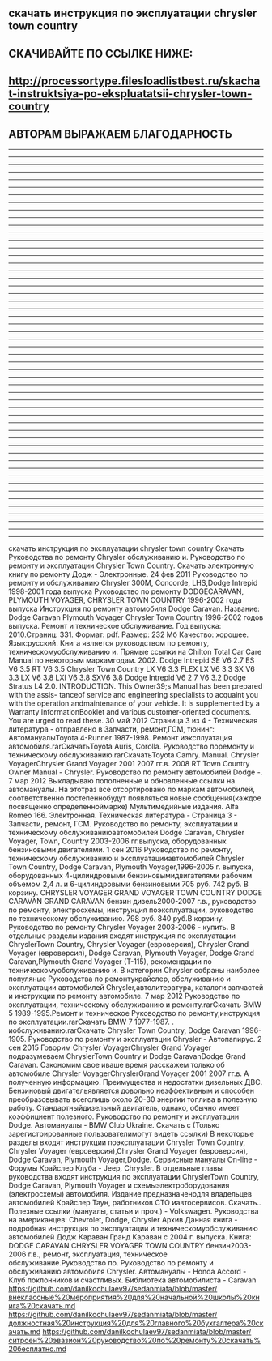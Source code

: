 скачать инструкция по эксплуатации chrysler town country
--------------------------------------------------
СКАЧИВАЙТЕ ПО ССЫЛКЕ НИЖЕ:
--------------------------------------------------
http://processortype.filesloadlistbest.ru/skachat-instruktsiya-po-ekspluatatsii-chrysler-town-country
--------------------------------------------------
АВТОРАМ ВЫРАЖАЕМ БЛАГОДАРНОСТЬ
--------------------------------------------------
--------------------------------------------------
--------------------------------------------------
--------------------------------------------------
--------------------------------------------------
--------------------------------------------------
--------------------------------------------------
--------------------------------------------------
--------------------------------------------------
--------------------------------------------------
--------------------------------------------------
--------------------------------------------------
--------------------------------------------------
--------------------------------------------------
--------------------------------------------------
--------------------------------------------------
--------------------------------------------------
--------------------------------------------------
--------------------------------------------------
--------------------------------------------------
--------------------------------------------------
--------------------------------------------------
--------------------------------------------------
--------------------------------------------------
--------------------------------------------------
--------------------------------------------------
--------------------------------------------------
--------------------------------------------------
--------------------------------------------------
--------------------------------------------------
--------------------------------------------------
--------------------------------------------------
--------------------------------------------------
--------------------------------------------------
--------------------------------------------------
--------------------------------------------------
--------------------------------------------------
--------------------------------------------------
--------------------------------------------------
--------------------------------------------------
--------------------------------------------------
--------------------------------------------------
--------------------------------------------------
--------------------------------------------------
--------------------------------------------------
--------------------------------------------------
--------------------------------------------------
--------------------------------------------------
--------------------------------------------------
--------------------------------------------------
--------------------------------------------------
--------------------------------------------------
--------------------------------------------------
скачать инструкция по эксплуатации chrysler town country Скачать Руководства по ремонту Chrysler обслуживанию и. Руководство по ремонту и эксплуатации Chrysler Town  Country. Скачать электронную книгу по ремонту Додж - Электронные. 24 фев 2011  Руководство по ремонту и обслуживанию Chrysler 300M, Concorde, LHS,Dodge Intrepid 1998-2001 года выпуска  Руководство по ремонту DODGECARAVAN, PLYMOUTH VOYAGER, CHRYSLER TOWN  COUNTRY 1996-2002 года выпуска  Инструкция по ремонту автомобиля Dodge Caravan. Название: Dodge Caravan  Plymouth Voyager  Chrysler Town  Country 1996-2002 годов выпуска. Ремонт и техническое обслуживание. Год выпуска: 2010.Страниц: 331. Формат: pdf. Размер: 232 Мб Качество: хорошее. Язык:русский. Книга является руководством по ремонту, техническомуобслуживанию и. Прямые ссылки на Chilton Total Car Care Manual по некоторым маркамгодам. 2002. Dodge Intrepid SE V6 2.7  ES V6 3.5  RT V6 3.5  Chrysler Town Country LX V6 3.3 FLEX  LX V6 3.3  SX V6 3.3  LX V6 3.8  LXI V6 3.8  SXV6 3.8  Dodge Intrepid V6 2.7  V6 3.2  Dodge Stratus L4 2.0. INTRODUCTION. This Owner39;s Manual has been prepared with the assis- tanceof service and engineering specialists to acquaint you with the operation andmaintenance of your vehicle. It is supplemented by a Warranty InformationBooklet and various customer-oriented documents. You are urged to read these. 30 май 2012  Страница 3 из 4 - Техническая литература - отправлено в Запчасти, ремонт,ГСМ, тюнинг: АвтомануалыToyota 4-Runner 1987-1998. Ремонт иэксплуатация автомобиля.rarСкачатьToyota Auris, Corolla. Руководство поремонту и техническому обслуживанию.rarСкачатьToyota Camry. Manual. Chrysler VoyagerChrysler Grand Voyager 2001  2007 гг.в. 2008 RT Town  Country Owner Manual - Chrysler. Руководство по ремонту автомобилей Dodge -. 7 мар 2012  Выкладываю пополненные и обновленные ссылки на автомануалы. На этотраз все отсортировано по маркам автомобилей, соответственно постепеннобудут появляться новые сообщения(каждое посвященно определенноймарке) Мультимедийные издания. Alfa Romeo 166. Электронная. Техническая литература - Страница 3 - Запчасти, ремонт, ГСМ. Руководство по ремонту, эксплуатации и техническому обслуживаниюавтомобилей Dodge Caravan, Chrysler Voyager, Town, Country 2003-2006 гг.выпуска, оборудованных бензиновыми двигателями. 1 сен 2016  Руководство по ремонту, техническому обслуживанию и эксплуатацииавтомобилей Chrysler Town  Country, Dodge Caravan, Plymouth Voyager,1996-2005 г. выпуска, оборудованных 4-цилиндровыми бензиновымидвигателями рабочим объемом 2,4 л. и 6-цилиндровыми бензиновыми
705 руб. 742 руб. В корзину. CHRYSLER VOYAGER  GRAND VOYAGER TOWN  COUNTRY  DODGE CARAVAN  GRAND CARAVAN бензин  дизель2000-2007 г.в., руководство по ремонту, электросхемы, инструкция поэксплуатации, руководство по техническому обслуживанию. 798 руб. 840 руб.В корзину. Руководство по ремонту Chrysler Voyager 2003-2006 - купить. В отдельные разделы издания входят инструкция по эксплуатации ChryslerTown  Country, Chrysler Voyager (евроверсия), Chrysler Grand Voyager (евроверсия), Dodge Caravan, Plymouth Voyager, Dodge Grand Caravan,Plymouth Grand Voyager (T-115), рекомендации по техническомуобслуживанию и. В категории Chrysler собраны наиболее популяные Руководства по ремонтукрайслер, обслуживанию и эксплуатации автомобилей Chrysler,автолитература, каталоги запчастей и инструкции по ремонту автомобиле. 7 мар 2012  Руководство по эксплуатации, техническому обслуживанию и ремонту.rarСкачать BMW 5 1989-1995.Ремонт и техническое  Руководство по ремонту,инструкция по эксплуатации.rarСкачать BMW 7 1977-1987. . иобслуживанию.rarСкачать Chrysler Town Country, Dodge Caravan 1996-1905. Руководство по ремонту и эксплуатации Chrysler  - Автопапирус. 2 сен 2015  Говорим Chrysler VoyagerChrysler Grand Voyager  подразумеваем ChryslerTown  Country и Dodge CaravanDodge Grand Caravan. Сэкономим свое иваше время  расскажем только об автомобиле Chrysler VoyagerChryslerGrand Voyager 2001  2007 гг.в. А полученную информацию. Преимущества и недостатки дизельных ДВС.  Бензиновый двигательявляется довольно неэффективным и способен преобразовывать всеголишь около 20-30  энергии топлива в полезную работу. Стандартныйдизельный двигатель, однако, обычно имеет коэффициент полезного. Руководство по ремонту и эксплуатации Dodge. Автомануалы - BMW Club Ukraine. Скачать с  (Только зарегистрированные пользователимогут видеть ссылки)  В некоторые разделы входят инструкции поэксплуатации Chrysler Town  Country, Chrysler Voyager (евроверсия),Chrysler Grand Voyager (евроверсия), Dodge Caravan, Plymouth Voyager,Dodge. Сервисные мануалы On-line - Форумы Крайслер Клуба - Jeep, Chrysler. В отдельные главы руководства входят инструкция по эксплуатации ChryslerTown  Country, Dodge Caravan, Plymouth Voyager и схемыэлектроборудования (электросхемы) автомобиля. Издание предназначенодля владельцев автомобилей Крайслер Таун, работников СТО иавтосервисов. Скачать.. Полезные ссылки (мануалы, статьи и проч.) - Volkswagen. Руководства на американцев: Chevrolet, Dodge, Chrysler Архив
Данная книга - подробная инструкция по эксплуатации и техническомуобслуживанию автомобилей Додж Караван  Гранд Караван с 2004 г. выпуска. Книга: DODGE CARAVAN CHRYSLER VOYAGER TOWN  COUNTRY бензин2003-2006 г.в., ремонт, эксплуатация, техническое обслуживание.Руководство по. Руководство по ремонту и обслуживанию автомобиля Chrysler. Автомануалы - Honda Accord - Клуб поклонников и счастливых. Библиотека автомобилиста - Caravan
https://github.com/danilkochulaev97/sedanmiata/blob/master/внеклассные%20мероприятия%20для%20начальной%20школы%20книга%20скачать.md
https://github.com/danilkochulaev97/sedanmiata/blob/master/должностная%20инструкция%20для%20главного%20бухгалтера%20скачать.md
https://github.com/danilkochulaev97/sedanmiata/blob/master/ситроен%20эвазион%20руководство%20по%20ремонту%20скачать%20бесплатно.md